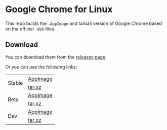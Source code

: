 # Google Chrome for Linux

This repo builds the `.AppImage` and tarball version of Google Chrome based on the official `.deb` files.

## Download

You can download them from the [releases page](https://github.com/zydou/Chrome-Linux/releases).

Or you can use the following links:

<table>
<tbody>
  <tr>
    <td rowspan="2">Stable</td>
    <td><a href="https://github.com/zydou/Chrome-Linux/releases/download/stable/google-chrome-stable-x86_64.AppImage">AppImage</a></td>
  </tr>
  <tr>
    <td><a href="https://github.com/zydou/Chrome-Linux/releases/download/stable/google-chrome-stable-x86_64.tar.xz">tar.xz</a></td>
  </tr>
  <tr>
    <td rowspan="2">Beta</td>
    <td><a href="https://github.com/zydou/Chrome-Linux/releases/download/beta/google-chrome-beta-x86_64.AppImage">AppImage</a></td>
  </tr>
  <tr>
    <td><a href="https://github.com/zydou/Chrome-Linux/releases/download/beta/google-chrome-beta-x86_64.tar.xz">tar.xz</a></td>
  </tr>
  <tr>
    <td rowspan="2">Dev</td>
    <td><a href="https://github.com/zydou/Chrome-Linux/releases/download/dev/google-chrome-dev-x86_64.AppImage">AppImage</a></td>
  </tr>
  <tr>
    <td><a href="https://github.com/zydou/Chrome-Linux/releases/download/dev/google-chrome-dev-x86_64.tar.xz">tar.xz</a></td>
  </tr>
</tbody>
</table>
